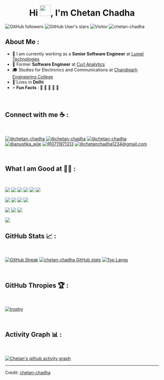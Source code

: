 
<h1 align="center">Hi <img src="https://media.giphy.com/media/hvRJCLFzcasrR4ia7z/giphy.gif" width="35">, I'm Chetan Chadha</h1>

![GitHub followers](https://img.shields.io/github/followers/chetan-chadha?style=social) ![GitHub User's stars](https://img.shields.io/github/stars/chetan-chadha?style=social) ![Visitor](https://visitor-badge.laobi.icu/badge?page_id=chetan-chadha.repoName) <img src="https://komarev.com/ghpvc/?username=chetan-chadha" alt="chetan-chadha" />

## About Me :

- 🏢 I am currently working as a **Senior Software Engineer** at [Lumel Technologies](https://lumel.com/)
- 🏢 Former **Software Engineer** at [Curl Analytics](https://curl.tech/)
- 🎓 Studies for Electronics and Communications at [Chandigarh Engineering College](https://cgc.edu.in/)
- 🏡'Lives in **Delhi**
- ⚡ **Fun Facts** : 🍕 🏉 🏏 🎥 🚞

<br>

## Connect with me ☕ :

<br>

[![@chetan-chadha](https://img.icons8.com/fluency/48/000000/instagram-new.png "@chetan-chadha")](https://www.instagram.com/chetan-chadha/) [![@chetan-chadha](https://img.icons8.com/fluency/48/000000/facebook.png "@chetan-chadha")](https://www.facebook.com/chetan-chadha) [![@chetan-chadha](https://img.icons8.com/fluency/48/000000/linkedin.png "@chetan-chadha")](https://www.linkedin.com/in/chetan-chadha/) [![@anushka_wije](https://img.icons8.com/fluency/48/000000/twitter-squared.png "@anushka_wije")](https://twitter.com/anushka_wije) [![@0711971313](https://img.icons8.com/fluency/48/000000/phone-disconnected.png "@8699817178")](tel:8699817178) [![@chetanchadha1234@gmail.com](https://img.icons8.com/fluency/48/000000/apple-mail.png "@anushkaduwolka123@gmail.com")](chetanchadha1234@gmail.com)

<br>

## What I am Good at 🧑‍💻 :

<br>

<img src="https://img.icons8.com/color/48/000000/html-5--v1.png"/> <img src="https://img.icons8.com/color/48/000000/css3.png"/> <img src="https://img.icons8.com/color/48/000000/sass.png"/> <img src="https://img.icons8.com/color/48/000000/javascript--v1.png"/> <img src="https://img.icons8.com/office/48/000000/react.png"/> <img src="https://img.icons8.com/color/48/000000/nextjs.png"/>

<img src="https://img.icons8.com/color/48/000000/java-coffee-cup-logo--v1.png"/> <img src="https://img.icons8.com/officel/48/000000/php-logo.png"/> <img src="https://img.icons8.com/fluency/48/000000/laravel.png"/> <img src="https://img.icons8.com/fluency/48/000000/wordpress.png"/>

<img src="https://img.icons8.com/color/48/000000/mysql-logo.png"/> <img src="https://img.icons8.com/color/48/000000/mongodb.png"/> <img src="https://img.icons8.com/color/48/000000/firebase.png"/>

<img src="https://img.icons8.com/color/48/000000/npm.png"/>

<br>

## GitHub Stats 📈 :

<br>

[![GitHub Streak](https://github-readme-streak-stats.herokuapp.com?user=chetan-chadha&theme=algolia&date_format=M%20j%5B%2C%20Y%5D)](https://git.io/streak-stats) [![chetan-chadha GitHub stats](https://github-readme-stats.vercel.app/api?username=chetan-chadha&theme=algolia)](https://github.com/chetan-chadha/github-readme-stats) [![Top Langs](https://github-readme-stats.vercel.app/api/top-langs/?username=chetan-chadha&theme=algolia)](https://github.com/chetan-chadha/github-readme-stats) 

<br>

## GitHub Thropies 🏆 :

<br>

[![trophy](https://github-profile-trophy.vercel.app/?username=chetan-chadha)](https://github.com/chetan-chadha/github-profile-trophy)

<br>

## Activity Graph 📊 :

<br>

[![Chetan's github activity graph](https://github-readme-activity-graph.vercel.app/graph?username=chetan-chadha&theme=github)](https://github.com/ashutosh00710/github-readme-activity-graph)

---

Credit: [chetan-chadha](https://github.com/chetan-chadha)
